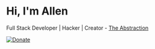 # Hi, I'm Allen

Full Stack Developer | Hacker | Creator - [The Abstraction](https://github.com/abstractionhere)


<!--
![GitHub followers](https://img.shields.io/github/followers/allenabraham777?label=Github&logo=Github&style=flat-square) ![Twitter Follow](https://img.shields.io/twitter/follow/allenabraham777?color=blue&label=Twitter&logo=twitter&style=flat-square)
**allenabraham777/allenabraham777** is a ✨ _special_ ✨ repository because its `README.md` (this file) appears on your GitHub profile.

Here are some ideas to get you started:

- 🔭 I’m currently working on ...
- 🌱 I’m currently learning ...
- 👯 I’m looking to collaborate on ...
- 🤔 I’m looking for help with ...
- 💬 Ask me about ...
- 📫 How to reach me: ...
- 😄 Pronouns: ...
- ⚡ Fun fact: ...
-->
[![Donate](https://img.shields.io/badge/Support-%24-blue)](https://www.paypal.me/allenabraham777)

